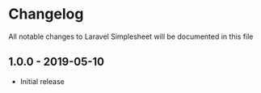 # Changelog

All notable changes to Laravel Simplesheet will be documented in this file

## 1.0.0 - 2019-05-10

- Initial release
